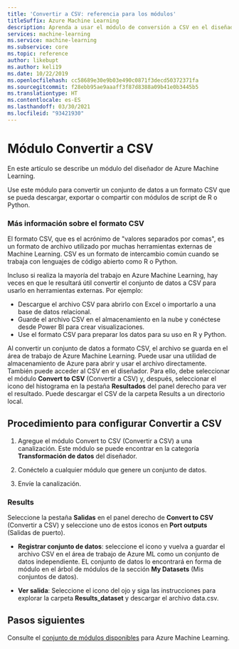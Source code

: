 ```yaml
---
title: 'Convertir a CSV: referencia para los módulos'
titleSuffix: Azure Machine Learning
description: Aprenda a usar el módulo de conversión a CSV en el diseñador de Azure Machine Learning para convertir un conjunto de archivos en un archivo CSV que se pueda usar más adelante.
services: machine-learning
ms.service: machine-learning
ms.subservice: core
ms.topic: reference
author: likebupt
ms.author: keli19
ms.date: 10/22/2019
ms.openlocfilehash: cc58689e30e9b03e490c0871f3decd50372371fa
ms.sourcegitcommit: f28ebb95ae9aaaff3f87d8388a09b41e0b3445b5
ms.translationtype: HT
ms.contentlocale: es-ES
ms.lasthandoff: 03/30/2021
ms.locfileid: "93421930"
---
```

# <a name="convert-to-csv-module"></a>Módulo Convertir a CSV

En este artículo se describe un módulo del diseñador de Azure Machine Learning.

Use este módulo para convertir un conjunto de datos a un formato CSV que se pueda descargar, exportar o compartir con módulos de script de R o Python.

### <a name="more-about-the-csv-format"></a>Más información sobre el formato CSV 

El formato CSV, que es el acrónimo de "valores separados por comas", es un formato de archivo utilizado por muchas herramientas externas de Machine Learning. CSV es un formato de intercambio común cuando se trabaja con lenguajes de código abierto como R o Python.

Incluso si realiza la mayoría del trabajo en Azure Machine Learning, hay veces en que le resultará útil convertir el conjunto de datos a CSV para usarlo en herramientas externas. Por ejemplo:

+ Descargue el archivo CSV para abrirlo con Excel o importarlo a una base de datos relacional.  
+ Guarde el archivo CSV en el almacenamiento en la nube y conéctese desde Power BI para crear visualizaciones.  
+ Use el formato CSV para preparar los datos para su uso en R y Python. 

Al convertir un conjunto de datos a formato CSV, el archivo se guarda en el área de trabajo de Azure Machine Learning. Puede usar una utilidad de almacenamiento de Azure para abrir y usar el archivo directamente. También puede acceder al CSV en el diseñador. Para ello, debe seleccionar el módulo **Convert to CSV** (Convertir a CSV) y, después, seleccionar el icono del histograma en la pestaña **Resultados** del panel derecho para ver el resultado. Puede descargar el CSV de la carpeta Results a un directorio local.  

## <a name="how-to-configure-convert-to-csv"></a>Procedimiento para configurar Convertir a CSV


1.  Agregue el módulo Convert to CSV (Convertir a CSV) a una canalización. Este módulo se puede encontrar en la categoría **Transformación de datos** del diseñador. 

2. Conéctelo a cualquier módulo que genere un conjunto de datos.   
  
3.  Envíe la canalización.

### <a name="results"></a>Results
  

Seleccione la pestaña **Salidas** en el panel derecho de **Convert to CSV** (Convertir a CSV) y seleccione uno de estos iconos en **Port outputs** (Salidas de puerto).  

+ **Registrar conjunto de datos**: seleccione el icono y vuelva a guardar el archivo CSV en el área de trabajo de Azure ML como un conjunto de datos independiente. EL conjunto de datos lo encontrará en forma de módulo en el árbol de módulos de la sección **My Datasets** (Mis conjuntos de datos).

 + **Ver salida**: Seleccione el icono del ojo y siga las instrucciones para explorar la carpeta **Results_dataset** y descargar el archivo data.csv.

## <a name="next-steps"></a>Pasos siguientes

Consulte el [conjunto de módulos disponibles](module-reference.md) para Azure Machine Learning. 